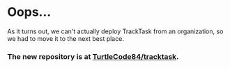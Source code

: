 # Oops...
As it turns out, we can't actually deploy TrackTask from an organization, so we had to move it to the next best place.

### The new repository is at [TurtleCode84/tracktask](https://github.com/TurtleCode84/tracktask).
